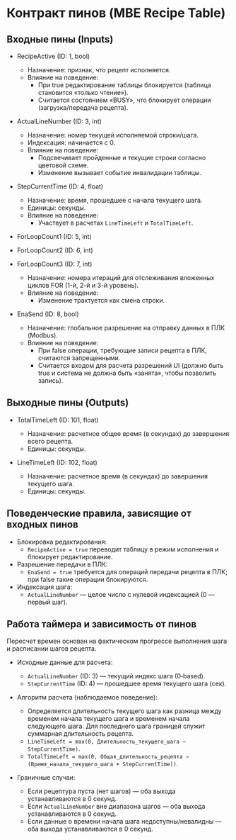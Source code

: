 ﻿# Контракт пинов (MBE Recipe Table)

## Входные пины (Inputs)

- RecipeActive (ID: 1, bool)
    - Назначение: признак, что рецепт исполняется.
    - Влияние на поведение:
        - При true редактирование таблицы блокируется (таблица становится «только чтение»).
        - Считается состоянием «BUSY», что блокирует операции (загрузка/передача рецепта).

- ActualLineNumber (ID: 3, int)
    - Назначение: номер текущей исполняемой строки/шага.
    - Индексация: начинается с 0.
    - Влияние на поведение:
        - Подсвечивает пройденные и текущие строки согласно цветовой схеме.
        - Изменение вызывает событие инвалидации таблицы.

- StepCurrentTime (ID: 4, float)
    - Назначение: время, прошедшее с начала текущего шага.
    - Единицы: секунды.
    - Влияние на поведение:
        - Участвует в расчетах `LineTimeLeft` и `TotalTimeLeft`.

- ForLoopCount1 (ID: 5, int)
- ForLoopCount2 (ID: 6, int)
- ForLoopCount3 (ID: 7, int)
    - Назначение: номера итераций для отслеживания вложенных циклов FOR (1-й, 2-й и 3-й уровень).
    - Влияние на поведение:
        - Изменение трактуется как смена строки.

- EnaSend (ID: 8, bool)
    - Назначение: глобальное разрешение на отправку данных в ПЛК (Modbus).
    - Влияние на поведение:
        - При false операции, требующие записи рецепта в ПЛК, считаются запрещенными.
        - Считается входом для расчета разрешений UI (должно быть true и система не должна быть «занята», чтобы позволить запись).

## Выходные пины (Outputs)

- TotalTimeLeft (ID: 101, float)
    - Назначение: расчетное общее время (в секундах) до завершения всего рецепта.
    - Единицы: секунды.

- LineTimeLeft (ID: 102, float)
    - Назначение: расчетное время (в секундах) до завершения текущего шага.
    - Единицы: секунды.

## Поведенческие правила, зависящие от входных пинов

- Блокировка редактирования:
    - `RecipeActive = true` переводит таблицу в режим исполнения и блокирует редактирование.
- Разрешение передачи в ПЛК:
    - `EnaSend = true` требуется для операций передачи рецепта в ПЛК; при false такие операции блокируются.
- Индексация шага:
    - `ActualLineNumber` — целое число с нулевой индексацией (0 — первый шаг).

## Работа таймера и зависимость от пинов

Пересчет времен основан на фактическом прогрессе выполнения шага и расписании шагов рецепта.

- Исходные данные для расчета:
    - `ActualLineNumber` (ID: 3) — текущий индекс шага (0‑based).
    - `StepCurrentTime` (ID: 4) — прошедшее время текущего шага (сек).

- Алгоритм расчета (наблюдаемое поведение):
    - Определяется длительность текущего шага как разница между временем начала текущего шага и временем начала следующего шага. Для последнего шага границей служит суммарная длительность рецепта.
    - `LineTimeLeft = max(0, Длительность_текущего_шага − StepCurrentTime)`.
    - `TotalTimeLeft = max(0, Общая_длительность_рецепта − (Время_начала_текущего_шага + StepCurrentTime))`.

- Граничные случаи:
    - Если рецептура пуста (нет шагов) — оба выхода устанавливаются в 0 секунд.
    - Если `ActualLineNumber` вне диапазона шагов — оба выхода устанавливаются в 0 секунд.
    - Если данные о времени начала шага недоступны/невалидны — оба выхода устанавливаются в 0 секунд.